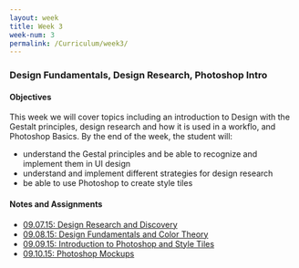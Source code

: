 ```yaml
---
layout: week
title: Week 3
week-num: 3
permalink: /Curriculum/week3/
---
```

<h3>Design Fundamentals, Design Research, Photoshop Intro</h3>
<h4>Objectives</h4>
<p>This week we will cover topics including an introduction to Design with the Gestalt principles, design research and how it is used in a workflo, and Photoshop Basics.  By the end of the week, the student will:</p>
<ul>
    <li>understand the Gestal principles and be able to recognize and implement them in UI design</li>
    <li>understand and implement different strategies for design research</li>
    <li>be able to use Photoshop to create style tiles</li>
</ul>

<h4>Notes and Assignments</h4>
<ul>
    <li>
        <a href="09.07.15/">09.07.15: Design Research and Discovery</a>
    </li>
    <li>
        <a href="09.08.15/">09.08.15: Design Fundamentals and Color Theory</a>
    </li>
    <li>
        <a href="09.09.15/">09.09.15: Introduction to Photoshop and Style Tiles</a>
    </li>
    <li>
        <a href="09.10.15/">09.10.15: Photoshop Mockups</a>
    </li>
</ul>